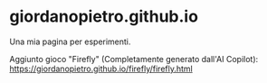 # giordanopietro.github.io 

Una mia pagina per esperimenti.

Aggiunto gioco "Firefly" (Completamente generato dall'AI Copilot):
    https://giordanopietro.github.io/firefly/firefly.html
